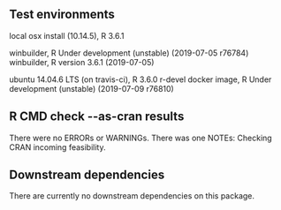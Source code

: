 ## Test environments
local osx install (10.14.5), R 3.6.1

winbuilder, R Under development (unstable) (2019-07-05 r76784)
winbuilder, R version 3.6.1 (2019-07-05)

ubuntu 14.04.6 LTS (on travis-ci), R 3.6.0
r-devel docker image, R Under development (unstable) (2019-07-09 r76810)

## R CMD check --as-cran results
There were no ERRORs or WARNINGs. There was one NOTEs: Checking CRAN incoming
feasibility.

## Downstream dependencies
There are currently no downstream dependencies on this package.
